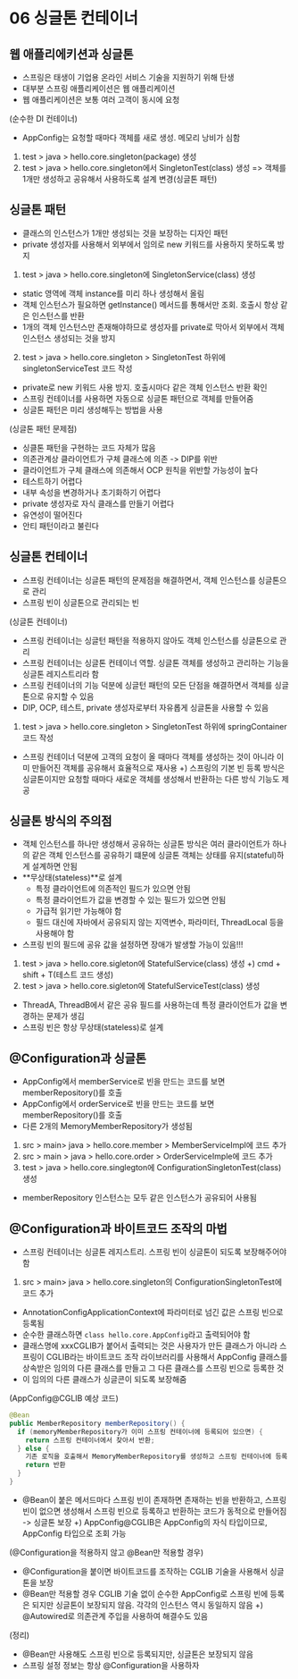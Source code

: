# 06 싱글톤 컨테이너

## 웹 애플리에키션과 싱글톤
- 스프링은 태생이 기업용 온라인 서비스 기술을 지원하기 위해 탄생
- 대부분 스프링 애플리케이션은 웹 애플리케이션
- 웹 애플리케이션은 보통 여러 고객이 동시에 요청

(순수한 DI 컨테이너)
- AppConfig는 요청할 때마다 객체를 새로 생성. 메모리 낭비가 심함
1) test > java > hello.core.singleton(package) 생성
2) test > java > hello.core.singleton에서 SingletonTest(class) 생성
=> 객체를 1개만 생성하고 공유해서 사용하도록 설계 변경(싱글톤 패턴)

## 싱글톤 패턴
- 클래스의 인스턴스가 1개만 생성되는 것을 보장하는 디자인 패턴
- private 생성자를 사용해서 외부에서 임의로 new 키워드를 사용하지 못하도록 방지
1) test > java > hello.core.singleton에 SingletonService(class) 생성
- static 영역에 객체 instance를 미리 하나 생성해서 올림
- 객체 인스턴스가 필요하면 getInstance() 메서드를 통해서만 조회. 호출시 항상 같은 인스턴스를 반환
- 1개의 객체 인스턴스만 존재해야하므로 생성자를 private로 막아서 외부에서 객체 인스턴스 생성되는 것을 방지

2) test > java > hello.core.singleton > SingletonTest 하위에 singletonServiceTest 코드 작성
- private로 new 키워드 사용 방지. 호출시마다 같은 객체 인스턴스 반환 확인
- 스프링 컨테이너를 사용하면 자동으로 싱글톤 패턴으로 객체를 만들어줌
- 싱글톤 패턴은 미리 생성해두는 방법을 사용

(싱글톤 패턴 문제점)
- 싱클톤 패턴을 구현하는 코드 자체가 많음
- 의존관계상 클라이언트가 구체 클래스에 의존 -> DIP를 위반
- 클라이언트가 구체 클래스에 의존해서 OCP 원칙을 위반할 가능성이 높다
- 테스트하기 어렵다
- 내부 속성을 변경하거나 초기화하기 어렵다
- private 생성자로 자식 클래스를 만들기 어렵다
- 유연성이 떨어진다
- 안티 패턴이라고 불린다

## 싱글톤 컨테이너
- 스프링 컨테이너는 싱글톤 패턴의 문제점을 해결하면서, 객체 인스턴스를 싱글톤으로 관리
- 스프링 빈이 싱글톤으로 관리되는 빈

(싱글톤 컨테이너)
- 스프링 컨테이너는 싱글턴 패턴을 적용하지 않아도 객체 인스턴스를 싱글톤으로 관리
- 스프링 컨테이너는 싱글톤 컨테이너 역할. 싱글톤 객체를 생성하고 관리하는 기능을 싱글톤 레지스트리라 함
- 스프링 컨테이너의 기능 덕분에 싱글턴 패턴의 모든 단점을 해결하면서 객체를 싱글톤으로 유지할 수 있음
- DIP, OCP, 테스트, private 생성자로부터 자유롭게 싱글톤을 사용할 수 있음
1) test > java > hello.core.singleton > SingletonTest 하위에 springContainer 코드 작성
- 스프링 컨테이너 덕분에 고객의 요청이 올 때마다 객체를 생성하는 것이 아니라 이미 만들어진 객체를 공유해서 효율적으로 재사용
+) 스프링의 기본 빈 등록 방식은 싱글톤이지만 요청할 때마다 새로운 객체를 생성해서 반환하는 다른 방식 기능도 제공

## 싱글톤 방식의 주의점
- 객체 인스턴스를 하나만 생성해서 공유하는 싱글톤 방식은 여러 클라이언트가 하나의 같은 객체 인스턴스를 공유하기 떄문에 싱글톤 객체는 상태를 유지(stateful)하게 설계하면 안됨
- **무상태(stateless)**로 설계
  - 특정 클라이언트에 의존적인 필드가 있으면 안됨
  - 특정 클라이언트가 값을 변경할 수 있는 필드가 있으면 안됨
  - 가급적 읽기만 가능해야 함
  - 필드 대신에 자바에서 공유되지 않는 지역변수, 파라미터, ThreadLocal 등을 사용해야 함
- 스프링 빈의 필드에 공유 값을 설정하면 장애가 발생할 가능이 있음!!!
1) test > java > hello.core.sigleton에 StatefulService(class) 생성
+) cmd + shift + T(테스트 코드 생성)
2) test > java > hello.core.sigleton에 StatefulServiceTest(class) 생성
- ThreadA, ThreadB에서 같은 공유 필드를 사용하는데 특정 클라이언트가 값을 변경하는 문제가 생김
- 스프링 빈은 항상 무상태(stateless)로 설계

## @Configuration과 싱글톤
- AppConfig에서 memberService로 빈을 만드는 코드를 보면 memberRepository()를 호출
- AppConfig에서 orderService로 빈을 만드는 코드를 보면 memberRepository()를 호출
- 다른 2개의 MemoryMemberRepository가 생성됨
1) src > main> java > hello.core.member > MemberServiceImpl에 코드 추가
2) src > main > java > hello.core.order > OrderServiceImple에 코드 추가
3) test > java > hello.core.singlegton에 ConfigurationSingletonTest(class) 생성
- memberRepository 인스턴스는 모두 같은 인스턴스가 공유되어 사용됨

## @Configuration과 바이트코드 조작의 마법
- 스프링 컨테이너는 싱글톤 레지스트리. 스프링 빈이 싱글톤이 되도록 보장해주어야 함
1) src > main> java > hello.core.singleton의 ConfigurationSingletonTest에 코드 추가 
- AnnotationConfigApplicationContext에 파라미터로 넘긴 값은 스프링 빈으로 등록됨
- 순수한 클래스하면 `class hello.core.AppConfig`라고 출력되어야 함
- 클래스명에 xxxCGLIB가 붙어서 출력되는 것은 사용자가 만든 클래스가 아니라 스프링이 CGLIB라는 바이트코드 조작 라이브러리를 사용해서 AppConfig 클래스를 상속받은 임의의 다른 클래스를 만들고 그 다른 클래스를 스프링 빈으로 등록한 것
- 이 임의의 다른 클래스가 싱글콘이 되도록 보장해줌

(AppConfig@CGLIB 예상 코드)

```java
@Bean
public MemberRepository memberRepository() {
  if (memoryMemberRepository가 이미 스프링 컨테이너에 등록되어 있으면) {
    return 스프링 컨테이너에서 찾아서 반환;
  } else {
    기존 로직을 호출해서 MemoryMemberRepository를 생성하고 스프링 컨테이너에 등록
    return 반환
  }
}
```

- @Bean이 붙은 메서드마다 스프링 빈이 존재하면 존재하는 빈을 반환하고, 스프링 빈이 없으면 생성해서 스프링 빈으로 등록하고 반환하는 코드가 동적으로 만들어짐 -> 싱글톤 보장
+) AppConfig@CGLIB은 AppConfig의 자식 타입이므로, AppConfig 타입으로 조회 가능

(@Configuration을 적용하지 않고 @Bean만 적용할 경우)
- @Configuration을 붙이면 바이트코드를 조작하는 CGLIB 기술을 사용해서 싱글톤을 보장
- @Bean만 적용할 경우 CGLIB 기술 없이 순수한 AppConfig로 스프링 빈에 등록은 되지만 싱글톤이 보장되지 않음. 각각의 인스턴스 역시 동일하지 않음
+) @Autowired로 의존관계 주입을 사용하여 해결수도 있음

(정리)
- @Bean만 사용해도 스프링 빈으로 등록되지만, 싱글톤은 보장되지 않음
- 스프링 설정 정보는 항상 @Configuration을 사용하자